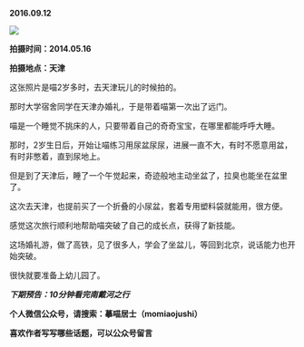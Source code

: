 
          
            
**2016.09.12**



![](//upload-images.jianshu.io/upload_images/51001-f0c00b62aa537cf3.jpg)




**拍摄时间：2014.05.16**

**拍摄地点：天津**

这张照片是喵2岁多时，去天津玩儿的时候拍的。

那时大学宿舍同学在天津办婚礼，于是带着喵第一次出了远门。

喵是一个睡觉不挑床的人，只要带着自己的奇奇宝宝，在哪里都能呼呼大睡。

那时，2岁生日后，开始让喵练习用尿盆尿尿，进展一直不大，有时不愿意用盆，有时非憋着，直到尿地上。

但是到了天津后，睡了一个午觉起来，奇迹般地主动坐盆了，拉臭也能坐在盆里了。

这次去天津，也提前买了一个折叠的小尿盆，套着专用塑料袋就能用，很方便。

感觉这次旅行顺利地帮助喵突破了自己的成长点，获得了新技能。

这场婚礼游，做了高铁，见了很多人，学会了坐盆儿，等回到北京，说话能力也开始突破。

很快就要准备上幼儿园了。


***下期预告：10分钟看完南戴河之行***


**个人微信公众号，请搜索：摹喵居士（momiaojushi）**

**喜欢作者写写哪些话题，可以公众号留言**

          
        